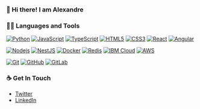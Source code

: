 ### 👋 Hi there! I am Alexandre

### 👨‍💻 Languages and Tools

[![Python](https://img.shields.io/badge/-Python-black?style=flat&logo=python&link=https://github.com/AlexandreMT)](https://github.com/AlexandreMT) 
[![JavaScript](https://img.shields.io/badge/-JavaScript-black?style=flat&logo=javascript&link=https://github.com/AlexandreMT)](https://github.com/AlexandreMT)
[![TypeScript](https://img.shields.io/badge/-TypeScript-blue?style=flat&logo=typescript&link=https://github.com/AlexandreMT)](https://github.com/AlexandreMT) 
[![HTML5](https://img.shields.io/badge/-HTML5-E34F26?style=flat&logo=html5&logoColor=white&link=https://github.com/AlexandreMT)](https://github.com/AlexandreMT) 
[![CSS3](https://img.shields.io/badge/-CSS3-1572B6?style=flat&logo=css3&link=https://github.com/AlexandreMT)](https://github.com/AlexandreMT) 
[![React](https://img.shields.io/badge/-React-black?style=flat&logo=react&link=https://github.com/AlexandreMT)](https://github.com/AlexandreMT)
[![Angular](https://img.shields.io/badge/-Angular-red?style=flat&logo=angular&link=https://github.com/AlexandreMT)](https://github.com/AlexandreMT) 

[![Nodejs](https://img.shields.io/badge/-Nodejs-black?style=flat&logo=Node.js&link=https://github.com/AlexandreMT)](https://github.com/AlexandreMT) 
[![NestJS](https://img.shields.io/badge/-Nest-black?style=flat&logo=nestjs&link=https://github.com/AlexandreMT)](https://github.com/AlexandreMT) 
[![Docker](https://img.shields.io/badge/-Docker-black?style=flat&logo=docker&link=https://github.com/AlexandreMT)](https://github.com/AlexandreMT) 
[![Redis](https://img.shields.io/badge/-Redis-black?style=flat&logo=redis&link=https://github.com/AlexandreMT)](https://github.com/AlexandreMT)
[![IBM Cloud](https://img.shields.io/badge/-IBM%20Cloud-black?style=flat&logo=ibm&link=https://github.com/AlexandreMT)](https://github.com/AlexandreMT)
[![AWS](https://img.shields.io/badge/-AWS-black?style=flat&logo=amazon&link=https://github.com/AlexandreMT)](https://github.com/AlexandreMT)

[![Git](https://img.shields.io/badge/-Git-black?style=flat&logo=git&link=https://github.com/AlexandreMT)](https://github.com/AlexandreMT)
[![GitHub](https://img.shields.io/badge/-GitHub-181717?style=flat&logo=github&link=https://github.com/AlexandreMT)](https://github.com/AlexandreMT)
[![GitLab](https://img.shields.io/badge/-GitLab-FCA121?style=flat&logo=gitlab&link=https://github.com/AlexandreMT)](https://gitlab.com/AlexandreMT) 

### ☕ Get In Touch
- [Twitter](https://twitter.com/alexandremrsmts)
- [LinkedIn](https://www.linkedin.com/in/alexandremt/)
